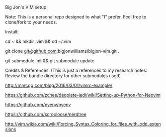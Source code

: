 Big Jon's VIM setup

Note: This is a personal repo designed to what "I" prefer. Feel free to clone/fork to your needs.

Install:

cd ~ && mkdir .vim && cd ~/.vim

git clone git@github.com:bigjonwilliams/bigjon-vim.git .

git submodule init && git submodule update

Credits & References:
(This is just a references to my research notes. Review the bundle directory for other submodules used)

http://marcgg.com/blog/2016/03/01/vimrc-example/

https://github.com/zchee/deoplete-jedi/wiki/Setting-up-Python-for-Neovim

https://github.com/pyenv/pyenv

https://github.com/scrooloose/nerdtree

http://vim.wikia.com/wiki/Forcing_Syntax_Coloring_for_files_with_odd_extensions

